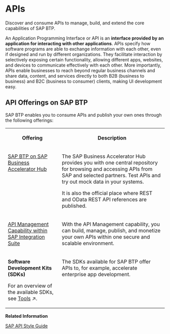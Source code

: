 <!-- loiod1d11079283a4c62925c23faa18e76aa -->

# APIs

Discover and consume APIs to manage, build, and extend the core capabilities of SAP BTP.



An Application Programming Interface or API is an **interface provided by an application for interacting with other applications**. APIs specify how software programs are able to exchange information with each other, even if designed and run by different organizations. They facilitate interaction by selectively exposing certain functionality, allowing different apps, websites, and devices to communicate effectively with each other. More importantly, APIs enable businesses to reach beyond regular business channels and share data, content, and services directly to both B2B \(business to business\) and B2C \(business to consumer\) clients, making UI development easy.



<a name="loiod1d11079283a4c62925c23faa18e76aa__section_zpg_n51_llb"/>

## API Offerings on SAP BTP 

SAP BTP enables you to consume APIs and publish your own ones through the following offerings:


<table>
<tr>
<th valign="top">

Offering

</th>
<th valign="top">

Description

</th>
</tr>
<tr>
<td valign="top">

[SAP BTP on SAP Business Accelerator Hub](https://api.sap.com/products/SAPCloudPlatform/overview) 

</td>
<td valign="top">

The SAP Business Accelerator Hub provides you with one central repository for browsing and accessing APIs from SAP and selected partners. Test APIs and try out mock data in your systems.

It is also the official place where REST and OData REST API references are published.

</td>
</tr>
<tr>
<td valign="top">

[API Management Capability within SAP Integration Suite](https://help.sap.com/viewer/p/SAP_CLOUD_PLATFORM_API_MANAGEMENT) 

</td>
<td valign="top">

With the API Management capability, you can build, manage, publish, and monetize your own APIs within one secure and scalable environment.

</td>
</tr>
<tr>
<td valign="top">

**Software Development Kits \(SDKs\)**

For an overview of the available SDKs, see [Tools](https://help.sap.com/viewer/65de2977205c403bbc107264b8eccf4b/Validation/en-US/abcae5b568c94e5391a74d15f5db9213.html "SAP BTP includes many tools to help you develop and manage applications, and connect them to your on-premise systems.") :arrow_upper_right:.

</td>
<td valign="top">

The SDKs available for SAP BTP offer APIs to, for example, accelerate enterprise app development.

</td>
</tr>
</table>

**Related Information**  


[SAP API Style Guide](https://help.sap.com/viewer/product/SNG_4_APIDOC/PUBLIC/en-US)

